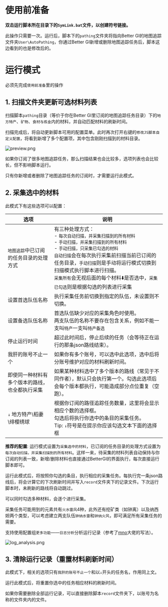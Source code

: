 # 使用前准备

**双击运行脚本所在目录下的`SymLink.bat`文件，以创建符号链接。**

此操作只需要一次。运行后，脚本下的`pathing`文件夹将指向Better GI的地图追踪文件夹`User\AutoPathing`，你通过Better GI新增或删除地图追踪任务后，脚本这边看到的也是修改后的。

# 运行模式

必须先完成`使用前准备`里的操作

## 1. 扫描文件夹更新可选材料列表

扫描脚本`pathing`目录（等价于你在Better GI里订阅的地图追踪任务目录）下的`地方特产`、`矿物`、`食材与炼金`内的材料，并自动匹配材料的刷新时间。

扫描完成后，将自动更新脚本可用的配置菜单。此时再次打开右键的`修改JS脚本自定义配置`，将看到新增了多个配置项，其中包含刚刚扫描到的材料目录。


<!-- ![preview.png](https://github.com/user-attachments/assets/62961d83-cde4-4de6-9b87-bdaaf63896db) -->
![preview.png](https://foruda.gitee.com/images/1749967868807757262/ada1abf2_9716310.png)

如果你订阅了很多地图追踪任务，那么扫描结果也会比较多，选项列表也会比较长，但不影响脚本运行。

只有你新增或者删除了地图追踪任务的订阅时，才需要运行此模式。

## 2. 采集选中的材料

此模式下有这些选项可以配置：

| 选项 | 说明 |
| ---- | ---- |
| `地图追踪`中已订阅的任务目录的处理方式 | 有三种处理方式：<br>- `每次自动扫描，并采集扫描到的所有材料`<br>- `手动扫描，并采集扫描到的所有材料`<br>- `手动扫描，只采集已勾选的材料`<br>`自动扫描`会在每次执行采集前扫描当前已订阅的任务目录，`手动扫描`则是手动将运行模式切换到扫描模式执行脚本进行扫描。<br>`采集所有`会无视后面的每个材料⬇️是否选中，`采集已勾选`则是根据勾选的列表进行采集 |
| 设置首选队伍名称 | 执行采集任务前切换到指定的队伍，未设置则不切换。 |
| 设置备选队伍名称 | 首选队伍缺少对应的采集角色时使用。<br>两支队伍的名称不要存在包含关系，例如不能一支叫`特产`一支叫`特产备选` |
| 停止运行时间 | 超过此时间后，停止后续的任务（会等待正在运行的那条json路线结束）。 |
| 我肝的账号不止一个 | 如果你有多个账号，可以选中此选项，选中后将分账号维护对应的材料刷新时间。 |
| 即使同一种材料有多个版本的路线，也全都执行采集 | 如果某种材料选中了多个版本的路线（常见于不同作者），默认只会执行第一个。勾选此选项后会每个版本都执行，可能造成部分点位重复（空跑）。 |
| `↓` 地方特产\稻妻\绯樱绣球 | 根据你订阅的路径追踪任务数量，这里将会显示相应个数的选择框。<br>勾选后将执行你选中的条目的采集任务。<br>Tip: `↓`符号是在提示你应该勾选文本下面的选择框 |

**推荐的配置**: 运行模式设置为`采集选中的材料`，已订阅的任务目录的处理方式设置为`每次自动扫描，并采集扫描到的所有材料`。这样一来，待采集的材料列表自动保持与你订阅的列表一致，新增/删除材料也直接通过BetterGI的界面执行，每次直接运行脚本即可。

运行此模式后，将按照你勾选的条目，执行相应的采集任务。每执行完一条json路线后，将会计算它的下次刷新时间并写入`record`文件夹下的记录文件。下次运行脚本时，未刷新的路线将自动跳过。

可以同时勾选多种材料，会逐个进行采集。

采集任务可能用到的元素共有`火水雷风`4种，此外还有挖矿类（如钟离）以及纳西妲两个类型，可以考虑建立两支队伍`钟纳水雷`和`钟纳火风`，即可满足所有采集任务的需要。

支持使用配置组`更多功能`——`日志分析`分析运行记录（参考了[mno](https://github.com/Bedrockx)大佬的写法）。

<!-- ![log_analysis.png](https://github.com/user-attachments/assets/9496d191-b46a-4705-b5b9-4e00fa7ef2a5) -->
![log_analysis.png](https://foruda.gitee.com/images/1749967993135535153/3bbeecd3_9716310.png)

## 3. 清除运行记录（重置材料刷新时间）

此模式下，相关的选项只有`我肝的账号不止一个`和以`↓`开头的任务名，作用同上文。

运行此模式后，将重置你选中的任务相应材料的刷新时间。

如果你需要删除全部运行记录，可以直接删除脚本`record`文件夹下，以账号为名称的文件夹内的文件。
